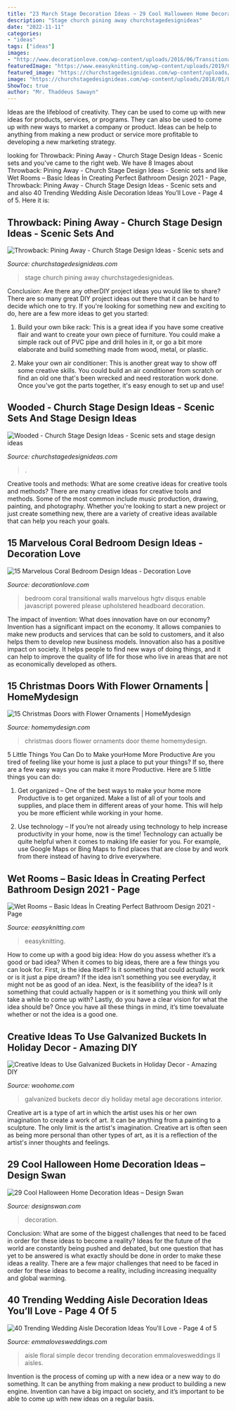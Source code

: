 ```yaml
---
title: "23 March Stage Decoration Ideas ~ 29 Cool Halloween Home Decoration Ideas – Design Swan"
description: "Stage church pining away churchstagedesignideas"
date: "2022-11-11"
categories:
- "ideas"
tags: ["ideas"]
images:
- "http://www.decorationlove.com/wp-content/uploads/2016/06/Transitional-Coral-Bedroom-Design.jpeg"
featuredImage: "https://www.eeasyknitting.com/wp-content/uploads/2019/03/ladisaceramiche_50898621_369447533874722_5098024150933671483_n.jpg"
featured_image: "https://churchstagedesignideas.com/wp-content/uploads/2018/01/Pining-Away-Stage-Design.jpg"
image: "https://churchstagedesignideas.com/wp-content/uploads/2018/01/Pining-Away-Stage-Design.jpg"
ShowToc: true
author: "Mr. Thaddeus Sawayn"
---
```



Ideas are the lifeblood of creativity. They can be used to come up with new ideas for products, services, or programs. They can also be used to come up with new ways to market a company or product. Ideas can be help to anything from making a new product or service more profitable to developing a new marketing strategy.

	

		
looking for Throwback: Pining Away - Church Stage Design Ideas - Scenic sets and you've came to the right web. We have 8 Images about Throwback: Pining Away - Church Stage Design Ideas - Scenic sets and like Wet Rooms – Basic Ideas İn Creating Perfect Bathroom Design 2021 - Page, Throwback: Pining Away - Church Stage Design Ideas - Scenic sets and and also 40 Trending Wedding Aisle Decoration Ideas You’ll Love - Page 4 of 5. Here it is:
		
    
## Throwback: Pining Away - Church Stage Design Ideas - Scenic Sets And

<img loading=lazy src="https://churchstagedesignideas.com/wp-content/uploads/2018/01/Pining-Away-Stage-Design.jpg" onerror="this.onerror=null;this.src='https://tse1.mm.bing.net/th?id=OIP.EUpM4ezQmQ3RfJoYgtcjNQHaDf&amp;pid=15.1';" alt="Throwback: Pining Away - Church Stage Design Ideas - Scenic sets and">

_Source: churchstagedesignideas.com_

>stage church pining away churchstagedesignideas. 

	

Conclusion: Are there any otherDIY project ideas you would like to share?
There are so many great DIY project ideas out there that it can be hard to decide which one to try. If you're looking for something new and exciting to do, here are a few more ideas to get you started: 
1. Build your own bike rack: This is a great idea if you have some creative flair and want to create your own piece of furniture. You could make a simple rack out of PVC pipe and drill holes in it, or go a bit more elaborate and build something made from wood, metal, or plastic. 

2. Make your own air conditioner: This is another great way to show off some creative skills. You could build an air conditioner from scratch or find an old one that's been wrecked and need restoration work done. Once you've got the parts together, it's easy enough to set up and use!

    
## Wooded - Church Stage Design Ideas - Scenic Sets And Stage Design Ideas

<img loading=lazy src="https://churchstagedesignideas.com/wp-content/uploads/2016/01/IMG_0760.jpg" onerror="this.onerror=null;this.src='https://tse3.mm.bing.net/th?id=OIP.s1_gGfIgZYiUXAJVfXZGEQHaJ4&amp;pid=15.1';" alt="Wooded - Church Stage Design Ideas - Scenic sets and stage design ideas">

_Source: churchstagedesignideas.com_

>. 

	

Creative tools and methods: What are some creative ideas for creative tools and methods?
There are many creative ideas for creative tools and methods. Some of the most common include music production, drawing, painting, and photography. Whether you're looking to start a new project or just create something new, there are a variety of creative ideas available that can help you reach your goals.

    
## 15 Marvelous Coral Bedroom Design Ideas - Decoration Love

<img loading=lazy src="http://www.decorationlove.com/wp-content/uploads/2016/06/Transitional-Coral-Bedroom-Design.jpeg" onerror="this.onerror=null;this.src='https://tse4.mm.bing.net/th?id=OIP.WrsFN_21iPXrQbXobuFntAHaJ4&amp;pid=15.1';" alt="15 Marvelous Coral Bedroom Design Ideas - Decoration Love">

_Source: decorationlove.com_

>bedroom coral transitional walls marvelous hgtv disqus enable javascript powered please upholstered headboard decoration. 

	

The impact of invention: What does innovation have on our economy?
Invention has a significant impact on the economy. It allows companies to make new products and services that can be sold to customers, and it also helps them to develop new business models. Innovation also has a positive impact on society. It helps people to find new ways of doing things, and it can help to improve the quality of life for those who live in areas that are not as economically developed as others.

    
## 15 Christmas Doors With Flower Ornaments | HomeMydesign

<img loading=lazy src="http://homemydesign.com/wp-content/uploads/2012/11/christmas-doors-with-flower-theme.jpg" onerror="this.onerror=null;this.src='https://tse3.mm.bing.net/th?id=OIP.0X5D_wuHVLSXEOcDQcYNRgHaJ6&amp;pid=15.1';" alt="15 Christmas Doors with Flower Ornaments | HomeMydesign">

_Source: homemydesign.com_

>christmas doors flower ornaments door theme homemydesign. 

	

5 Little Things You Can Do to Make yourHome More Productive
Are you tired of feeling like your home is just a place to put your things? If so, there are a few easy ways you can make it more Productive. Here are 5 little things you can do:
1. Get organized – One of the best ways to make your home more Productive is to get organized. Make a list of all of your tools and supplies, and place them in different areas of your home. This will help you be more efficient while working in your home.

2. Use technology – If you’re not already using technology to help increase productivity in your home, now is the time! Technology can actually be quite helpful when it comes to making life easier for you. For example, use Google Maps or Bing Maps to find places that are close by and work from there instead of having to drive everywhere.


    
## Wet Rooms – Basic Ideas İn Creating Perfect Bathroom Design 2021 - Page

<img loading=lazy src="https://www.eeasyknitting.com/wp-content/uploads/2019/03/ladisaceramiche_50898621_369447533874722_5098024150933671483_n.jpg" onerror="this.onerror=null;this.src='https://tse3.mm.bing.net/th?id=OIP.AGMO32gxC4-YV62q52Mm9AHaLJ&amp;pid=15.1';" alt="Wet Rooms – Basic Ideas İn Creating Perfect Bathroom Design 2021 - Page">

_Source: eeasyknitting.com_

>eeasyknitting. 

	

How to come up with a good big idea: How do you assess whether it’s a good or bad idea?
When it comes to big ideas, there are a few things you can look for. First, is the idea itself? Is it something that could actually work or is it just a pipe dream? If the idea isn’t something you see everyday, it might not be as good of an idea. Next, is the feasibility of the idea? Is it something that could actually happen or is it something you think will only take a while to come up with? Lastly, do you have a clear vision for what the idea should be? Once you have all these things in mind, it’s time toevaluate whether or not the idea is a good one.

    
## Creative Ideas To Use Galvanized Buckets In Holiday Decor - Amazing DIY

<img loading=lazy src="https://www.woohome.com/wp-content/uploads/2017/10/repurpose-galvanized-buckets-as-holiday-decorations-21.jpg" onerror="this.onerror=null;this.src='https://tse1.mm.bing.net/th?id=OIP.Assz5tNo9fYSuubTVnBCMQHaNs&amp;pid=15.1';" alt="Creative Ideas to Use Galvanized Buckets in Holiday Decor - Amazing DIY">

_Source: woohome.com_

>galvanized buckets decor diy holiday metal age decorations interior. 

	

Creative art is a type of art in which the artist uses his or her own imagination to create a work of art. It can be anything from a painting to a sculpture. The only limit is the artist's imagination. Creative art is often seen as being more personal than other types of art, as it is a reflection of the artist's inner thoughts and feelings.

    
## 29 Cool Halloween Home Decoration Ideas – Design Swan

<img loading=lazy src="https://img.designswan.com/2013/09/halloween/4.jpg" onerror="this.onerror=null;this.src='https://tse1.mm.bing.net/th?id=OIP.pSTqKS7qBip_hpvsmEhSiQHaFE&amp;pid=15.1';" alt="29 Cool Halloween Home Decoration Ideas – Design Swan">

_Source: designswan.com_

>decoration. 

	

Conclusion: What are some of the biggest challenges that need to be faced in order for these ideas to become a reality?
Ideas for the future of the world are constantly being pushed and debated, but one question that has yet to be answered is what exactly should be done in order to make these ideas a reality. There are a few major challenges that need to be faced in order for these ideas to become a reality, including increasing inequality and global warming.

    
## 40 Trending Wedding Aisle Decoration Ideas You’ll Love - Page 4 Of 5

<img loading=lazy src="https://emmalovesweddings.com/wp-content/uploads/2018/07/simple-floral-wedding-aisle-decor.jpg" onerror="this.onerror=null;this.src='https://tse3.mm.bing.net/th?id=OIP.gELPTuWmPN7MasEMdypkTQHaLI&amp;pid=15.1';" alt="40 Trending Wedding Aisle Decoration Ideas You’ll Love - Page 4 of 5">

_Source: emmalovesweddings.com_

>aisle floral simple decor trending decoration emmalovesweddings ll aisles. 

	

Invention is the process of coming up with a new idea or a new way to do something. It can be anything from making a new product to building a new engine. Invention can have a big impact on society, and it’s important to be able to come up with new ideas on a regular basis.

